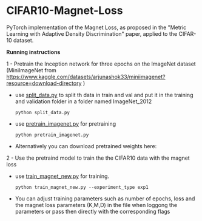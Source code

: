 # CIFAR10-Magnet-Loss
PyTorch implementation of the Magnet Loss, as proposed in the "Metric Learning with Adaptive Density Discrimination" paper, applied to the CIFAR-10 dataset.

**Running instructions**

1 - Pretrain the Inception network for three epochs on the ImageNet dataset (MiniImageNet from https://www.kaggle.com/datasets/arjunashok33/miniimagenet?resource=download-directory )

+ use [split_data.py](split_data.py)  to split th data in train and val and put it in the training and validation folder in a folder named ImageNet_2012
  ```
  python split_data.py
  ```
+ use [pretrain_imagenet.py](pretrain_imagenet.py) for pretraining
  ```
  python pretrain_imagenet.py
  ```
+ Alternatively you can download pretrained weights here:

2 - Use the pretraind model to train the the CIFAR10 data  with the magnet loss

+ use [train_magnet_new.py](train_magnet_new.py) for training.
  ```
  python train_magnet_new.py --experiment_type exp1
  ```
+ You can adjust training parameters such as number of epochs, loss and the magnet loss parameters (K,M,D) in the file when loggong the parameters or pass then directly with the corresponding flags








